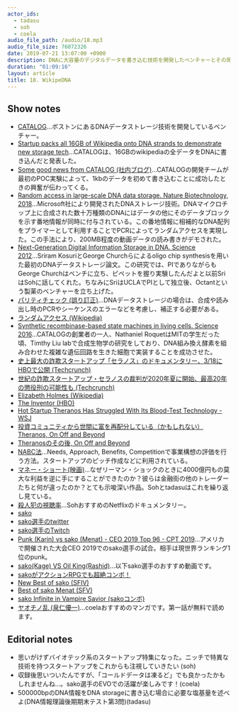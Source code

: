 ```yaml
---
actor_ids:
  - tadasu
  - soh
  - coela
audio_file_path: /audio/18.mp3
audio_file_size: 76072326
date: 2019-07-21 13:07:00 +0900
description: DNAに大容量のデジタルデータを書き込む技術を開発したベンチャーとその周辺技術、シリコンバレーで巨額の投資を受けたTheranosの一連の顛末を取り上げ、バイオ系ベンチャーにおける技術開発の難しさ、格ゲーの大会の盛り上がり、おすすめの映画とマンガについて話しました。(出演：tadasu、soh、coela）
duration: "01:09:16"
layout: article
title: 18. WikipeDNA
---
```


## Show notes
- [CATALOG](https://catalogdna.com/)...ボストンにあるDNAデータストレージ技術を開発しているベンチャー。
- [Startup packs all 16GB of Wikipedia onto DNA strands to demonstrate new storage tech](https://www.cnet.com/news/startup-packs-all-16gb-wikipedia-onto-dna-strands-demonstrate-new-storage-tech/)...CATALOGは、16GBのwikipediaの全データをDNAに書き込んだと発表した。
- [Some good news from CATALOG (社内ブログ)](https://catalogdna.com/uncategorized/some-good-news-from-catalog/)...CATALOGの開発チームが最初のPOC実験によって、1kbのデータを初めて書き込むことに成功したときの興奮が伝わってくる。
- [Random access in large-scale DNA data storage. Nature Biotechnology, 2018](https://www.nature.com/articles/nbt.4079)...Microsoft社により開発されたDNAストレージ技術。DNAマイクロチップ上に合成された数十万種類のDNAにはデータの他にそのデータブロックを示す番地情報が同時に付与されている。この番地情報に相補的なDNA配列をプライマーとして利用することでPCRによってランダムアクセスを実現した。この手法により、200MB程度の動画データの読み書きがデモされた。
- [Next-Generation Digital Information Storage in DNA. Science 2012](https://science.sciencemag.org/content/337/6102/1628)...Sriram KosuriとGeorge Churchらによるoligo chip synthesisを用いた最初のDNAデータストレージ論文。この研究では、PIでありながらもGeorge Churchはベンチに立ち、ピペットを握り実験したんだよと以前SriはSohに話してくれた。ちなみにSriはUCLAでPIとして独立後、Octantという製薬のベンチャーを立ち上げた。
- [パリティチェック (誤り訂正)](http://kccn.konan-u.ac.jp/information/cs/cyber04/cy4_prty.htm)...DNAデータストレージの場合は、合成や読み出し時のPCRやシーケンスのエラーなどを考慮し、補正する必要がある。
- [ランダムアクセス (Wikipedia)](https://ja.wikipedia.org/wiki/%E3%83%A9%E3%83%B3%E3%83%80%E3%83%A0%E3%82%A2%E3%82%AF%E3%82%BB%E3%82%B9)
- [Synthetic recombinase-based state machines in living cells. Science 2016](https://science.sciencemag.org/content/353/6297/aad8559/tab-figures-data)...CATALOGの創業者の一人、Nathaniel RoquetはMITの学生だった頃、Timthy Liu labで合成生物学の研究をしており、DNA組み換え酵素を組み合わせた複雑な遺伝回路を生きた細胞で実装することを成功させた。
- [史上最大の詐欺スタートアップ「セラノス」のドキュメンタリー、3/18にHBOで公開 (Techcrunch)](https://jp.techcrunch.com/2019/03/11/hbo-elizabeth-holmes-theranos-the-inventor-documentary/)
- [世紀の詐欺スタートアップ・セラノスの裁判が2020年夏に開始、最高20年の懲役刑の可能性も (Techcrunch)](https://jp.techcrunch.com/2019/06/30/2019-06-28-theranos-founder-elizabeth-holmes-to-stand-trial-in-2020/)
- [Elizabeth Holmes (Wikipedia)](https://ja.wikipedia.org/wiki/%E3%82%A8%E3%83%AA%E3%82%B6%E3%83%99%E3%82%B9%E3%83%BB%E3%83%9B%E3%83%BC%E3%83%A0%E3%82%BA)
- [The Inventor (HBO)](https://www.hbo.com/documentaries/the-inventor-out-for-blood-in-silicon-valley)
- [Hot Startup Theranos Has Struggled With Its Blood-Test Technology - WSJ](https://www.wsj.com/articles/theranos-has-struggled-with-blood-tests-1444881901)
- [投資コミュニティから世間に富を再配分している（かもしれない）Theranos, On Off and Beyond](https://chikawatanabe.com/2015/10/22/theranos/)
- [Theranosのその後, On Off and Beyond](https://chikawatanabe.com/2016/10/12/theranos_update/)
- [NABC法](https://www.sri.com/japan/five-disciplines-innovation)...Needs, Approach, Benefits, Competitionで事業構想の評価を行う方法。スタートアップのピッチ作成などに利用されている。
- [マネー・ショート(映画)](https://www.moneyshort.jp/)...なぜリーマン・ショックのときに4000億円もの莫大な利益を逆に手にすることができたのか？彼らは金融街の他のトレーダーたちと何が違ったのか？とても示唆深い作品。Sohとtadasuはこれを繰り返し見ている。
- [殺人犯の視聴率](https://www.netflix.com/title/80217946)...SohおすすめのNetflixのドキュメンタリー。
- [sako](http://fgamers.saikyou.biz/?sako)
- [sako選手のtwitter](https://twitter.com/sakonoko)
- [sako選手のTwitch](https://www.twitch.tv/sakonoko_game)
- [Punk (Karin) vs sako (Menat) - CEO 2019 Top 96 - CPT 2019](https://www.youtube.com/watch?v=9ah_fcwPK9o)...アメリカで開催された大会CEO 2019でのsako選手の試合。相手は現世界ランキング1位のpunk。
- [sako(Kage) VS Oil King(Rashid)](https://www.youtube.com/watch?v=hoC9B0GYWck)...以下sako選手のおすすめ動画です。
- [sakoがアクションRPGでも超絶コンボ！](https://www.youtube.com/watch?v=YHA3oDbMxIw)
- [New Best of sako (SFIV)](https://www.youtube.com/watch?v=ojy9e_73AKw)
- [Best of sako Menat (SFV)](https://www.youtube.com/watch?v=_PSx897L7U4)
- [sako Infinite in Vampire Savior (sakoコンボ)](https://www.youtube.com/watch?v=kv--bZBXQ8U)
- [ヤオチノ乱 (泉仁優一)](https://comic-days.com/episode/10834108156630866418)...coelaおすすめのマンガです。第一話が無料で読めます。

## Editorial notes
- 思いがけずバイオテック系のスタートアップ特集になった。ニッチで特異な技術を持つスタートアップをこれからも注視していきたい (soh)
- 収録後思いついたんですが、「コールドデータは凍るど」でも良かったかもしれませんね…。sako選手のEVOでの活躍が楽しみです！(coela)
- 500000bpのDNA情報をDNA storageに書き込む場合に必要な塩基量を述べよ(DNA情報理論後期期末テスト第3問)(tadasu)
